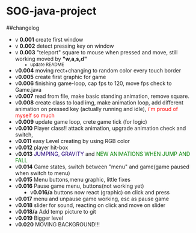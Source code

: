# SOG-java-project
##changelog<br>
<ul>
    <dl>
        <dt><li>v <b>0.001</b> create first window</li></dt>
        <dt><li>v <b>0.002</b> detect pressing key on window</li></dt>
        <dt><li>v <b>0.003</b> "teleport" square to mouse when pressed and move, still working moved by <b>"w,a,s,d"</b></dt>
        <dd><small><li>update README</li></small></dd>
        <dt><li>v<b>0.004</b> moving rect+changing to random color every touch border</li></dt>
        <dt><li>v<b>0.005</b> create first graphic for game</li></dt>
        <dt><li>v<b>0.006</b> finishing game-loop, cap fps to 120, move fps check to Game.java</li></dt>
        <dt><li>v<b>0.007</b> read from file, make basic standing animation, remove square. </li></dt>
        <dt><li>v<b>0.008</b> create class to load img, make animation loop, add different animation on pressed key (actually running and idle), <span style="color: red">i'm proud of myself so much </span></li></dt>
        <dt><li>v<b>0.009</b> update game loop, crete game tick (for logic)</li></dt>
        <dt><li>v<b>0.010</b> Player class!! attack animation, upgrade animation check and switch,</li></dt>
        <dt><li>v<b>0.011</b> easy Level creating by using RGB color </li></dt>
        <dt><li>v<b>0.012</b> player hit-box </li></dt>
        <dt><li>v<b>0.013</b><span style="color: #23007b"> JUMPING, GRAVITY </span> and <span style="color: green"> NEW ANIMATIONS WHEN JUMP AND FALL </span> </li></dt>
        <dt><li>v<b>0.014</b> Game states, switch between "menu" and game(game paused when switch to menu) </li></dt>
        <dt><li>v<b>0.015</b> Menu buttons,menu graphic, little fixes </li></dt>
        <dt><li>v<b>0.016</b> Pause game menu, buttons(not working yet) </li></dt>
        <dd><li>v<b>0.016/a</b> buttons now react (graphic) on click and press </li></dd>
        <dt><li>v<b>0.017</b> menu and unpause game working, esc as pause game</li></dt>
        <dt><li>v<b>0.018</b> slider for sound, reacting on click and move on slider</li></dt>
        <dt><li>v<b>0.018/a</b> Add temp picture to git</li></dt>
        <dt><li>v<b>0.019</b> Bigger level</li></dt>
        <dt><li>v<b>0.020</b> MOVING BACKGROUND!!!</li></dt>


</dl>
</ul>

[//]: # (<span style="color: green"> Some green text </span>)